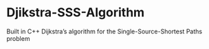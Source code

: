# Djikstra-SSS-Algorithm
Built in C++
Dijkstra’s algorithm for the Single-Source-Shortest Paths problem
